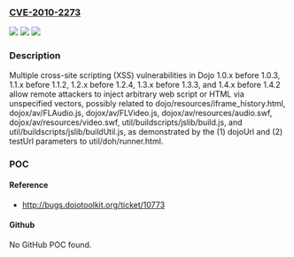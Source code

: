 ### [CVE-2010-2273](https://cve.mitre.org/cgi-bin/cvename.cgi?name=CVE-2010-2273)
![](https://img.shields.io/static/v1?label=Product&message=n%2Fa&color=blue)
![](https://img.shields.io/static/v1?label=Version&message=n%2Fa&color=blue)
![](https://img.shields.io/static/v1?label=Vulnerability&message=n%2Fa&color=brighgreen)

### Description

Multiple cross-site scripting (XSS) vulnerabilities in Dojo 1.0.x before 1.0.3, 1.1.x before 1.1.2, 1.2.x before 1.2.4, 1.3.x before 1.3.3, and 1.4.x before 1.4.2 allow remote attackers to inject arbitrary web script or HTML via unspecified vectors, possibly related to dojo/resources/iframe_history.html, dojox/av/FLAudio.js, dojox/av/FLVideo.js, dojox/av/resources/audio.swf, dojox/av/resources/video.swf, util/buildscripts/jslib/build.js, and util/buildscripts/jslib/buildUtil.js, as demonstrated by the (1) dojoUrl and (2) testUrl parameters to util/doh/runner.html.

### POC

#### Reference
- http://bugs.dojotoolkit.org/ticket/10773

#### Github
No GitHub POC found.

